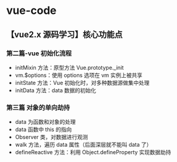 # vue-code

## 【vue2.x 源码学习】核心功能点

### 第二篇-vue 初始化流程

- initMixin 方法：原型方法 Vue.prototype.\_init
- vm.\$options：使用 options 选项在 vm 实例上被共享
- initState 方法：Vue 初始化时，对多种数据源做集中处理
- initData 方法：data 数据的初始化

### 第三篇 对象的单向劫持

- data 为函数和对象的处理
- data 函数中 this 的指向
- Observer 类，对数据进行观测
- walk 方法，遍历 data 属性（后面深层就不能叫 data 了）
- defineReactive 方法：利用 Object.defineProperty 实现数据劫持
